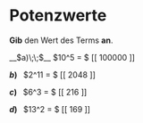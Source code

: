 <!--
version:  0.0.1

language: de

@style
input {
    text-align: center;
}

.flex-container {
    display: flex;
    flex-wrap: wrap;
    align-items: stretch;
    gap: 20px;
}

.flex-child {
    flex: 1;
    min-width: 350px;
    margin-right: 20px;
}

@media (max-width: 400px) {
    .flex-child {
        flex: 100%;
        margin-right: 0;
    }
}
@end

formula: \carry   \textcolor{red}{\scriptsize #1}
formula: \digit   \rlap{\carry{#1}}\phantom{#2}#2
formula: \permil  \text{‰}

import: https://raw.githubusercontent.com/LiaTemplates/Tikz-Jax/main/README.md

script: https://cdn.jsdelivr.net/gh/LiaTemplates/Tikz-Jax@main/dist/index.js


tags: Potenzen, sehr leicht sehr, niedrig, Angeben

comment: Gib den Wert einer Potenz an.

author: Martin Lommatzsch

-->




# Potenzwerte


**Gib** den Wert des Terms **an**.



<section class="flex-container">
<div class="flex-child">
__$a)\;\;$__ $10^5 = $ [[ 100000 ]]

</div>
<div class="flex-child">

__$b)\;\;$__ $2^11 = $ [[  2048  ]]

</div>
<div class="flex-child">

__$c)\;\;$__ $6^3 = $ [[  216   ]]

</div>
<div class="flex-child">

__$d)\;\;$__ $13^2 = $ [[ 169 ]]



</div>
</section>

<br>
<br>
<br>
<br>
<br>
<br>
 